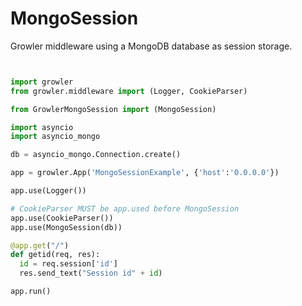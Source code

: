 # MongoSession

Growler middleware using a MongoDB database as session storage.

```python


import growler
from growler.middleware import (Logger, CookieParser)

from GrowlerMongoSession import (MongoSession)

import asyncio
import asyncio_mongo

db = asyncio_mongo.Connection.create()

app = growler.App('MongoSessionExample', {'host':'0.0.0.0'})

app.use(Logger())

# CookieParser MUST be app.used before MongoSession
app.use(CookieParser())
app.use(MongoSession(db))

@app.get("/")
def getid(req, res):
  id = req.session['id']
  res.send_text("Session id" + id)

app.run()

```